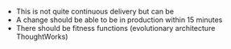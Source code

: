 - This is not quite continuous delivery but can be
- A change should be able to be in production within 15 minutes
- There should be fitness functions (evolutionary architecture ThoughtWorks)